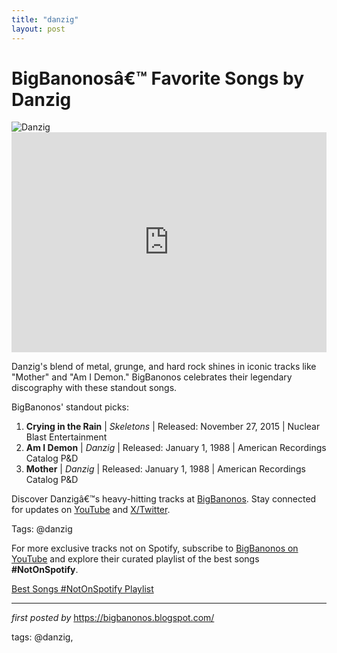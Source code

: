 ```yaml
---
title: "danzig"
layout: post
---
```

<!-- Title of the Post -->
<h1 >BigBanonosâ€™ Favorite Songs by Danzig</h1> <!-- Featured Image -->
<div > <img src="https://i.scdn.co/image/ab67616d0000b2732b7e85d636191a29e2b3ebc6" alt="Danzig">
</div> <!-- Spotify Embed -->
<div > <iframe src="https://open.spotify.com/embed/playlist/5SMn6bZQz7lkLdo7D0249b?utm_source=generator" width="100%" height="352" frameBorder="0" allowfullscreen="" allow="autoplay; clipboard-write; encrypted-media; fullscreen; picture-in-picture" loading="lazy"></iframe>
</div> <!-- Introductory Text -->
<p >Danzig's blend of metal, grunge, and hard rock shines in iconic tracks like "Mother" and "Am I Demon." BigBanonos celebrates their legendary discography with these standout songs.</p> <!-- Song Highlights -->
<div > <p>BigBanonos' standout picks:</p> <ol> <li><strong>Crying in the Rain</strong> | <em>Skeletons</em> | Released: November 27, 2015 | Nuclear Blast Entertainment</li> <li><strong>Am I Demon</strong> | <em>Danzig</em> | Released: January 1, 1988 | American Recordings Catalog P&D</li> <li><strong>Mother</strong> | <em>Danzig</em> | Released: January 1, 1988 | American Recordings Catalog P&D</li> </ol>
</div> <!-- Footer Links -->
<div > <p>Discover Danzigâ€™s heavy-hitting tracks at <a href="https://bigbanonos.blogspot.com/" target="_blank">BigBanonos</a>. Stay connected for updates on <a href="https://www.youtube.com/@BigBanonos" target="_blank">YouTube</a> and <a href="https://x.com/bigbanonos" target="_blank">X/Twitter</a>.</p>
</div> <!-- Tags -->
<p >Tags: @danzig</p>


<!--Subscribe and Playlist Links-->
<div>
    <p>For more exclusive tracks not on Spotify, subscribe to <a href="https://www.youtube.com/@BigBanonos" target="_blank">BigBanonos on YouTube</a> and explore their curated playlist of the best songs <strong>#NotOnSpotify</strong>.</p>
    <p><a href="https://www.youtube.com/playlist?list=PLtuNtuTatqI0kFahUCbtbfenC_ET5O_tr" target="_blank">Best Songs #NotOnSpotify Playlist<br /></a></p></div>

<hr />

<p><em>first posted by</em> <a href="https://bigbanonos.blogspot.com/" rel="noopener" target="_new">https://bigbanonos.blogspot.com/</a></p>

<p>tags: @danzig,</p>

